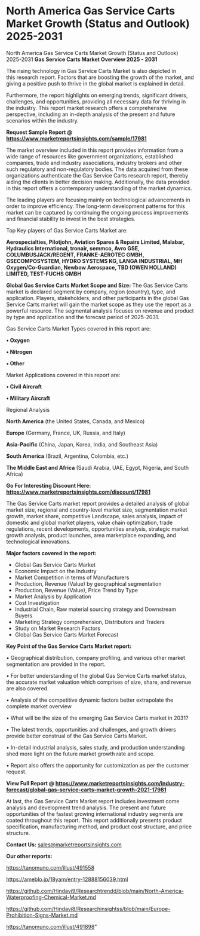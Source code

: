 # North America Gas Service Carts Market Growth (Status and Outlook) 2025-2031
North America Gas Service Carts Market Growth (Status and Outlook) 2025-2031
<Strong> Gas Service Carts Market Overview 2025 - 2031</strong>

The rising technology in Gas Service Carts Market is also depicted in this research report. Factors that are boosting the growth of the market, and giving a positive push to thrive in the global market is explained in detail.

Furthermore, the report highlights on emerging trends, significant drivers, challenges, and opportunities, providing all necessary data for thriving in the industry. This report market research offers a comprehensive perspective, including an in-depth analysis of the present and future scenarios within the industry.

<strong>Request Sample Report @ <a href=https://www.marketreportsinsights.com/sample/17981>https://www.marketreportsinsights.com/sample/17981</a></strong>

The market overview included in this report provides information from a wide range of resources like government organizations, established companies, trade and industry associations, industry brokers and other such regulatory and non-regulatory bodies. The data acquired from these organizations authenticate the Gas Service Carts research report, thereby aiding the clients in better decision making. Additionally, the data provided in this report offers a contemporary understanding of the market dynamics.

The leading players are focusing mainly on technological advancements in order to improve efficiency. The long-term development patterns for this market can be captured by continuing the ongoing process improvements and financial stability to invest in the best strategies.

Top Key players of Gas Service Carts Market are:

<strong>Aerospecialties, Pilotjohn, Aviation Spares & Repairs Limited, Malabar, Hydraulics International, tronair, semmco, Avro GSE, COLUMBUSJACK/REGENT, FRANKE-AEROTEC GMBH, GSECOMPOSYSTEM, HYDRO SYSTEMS KG, LANGA INDUSTRIAL, MH Oxygen/Co-Guardian, Newbow Aerospace, TBD (OWEN HOLLAND) LIMITED, TEST-FUCHS GMBH</strong>

<strong><b>Global Gas Service Carts Market Scope and Size:</b></strong>
The Gas Service Carts market is declared segment by company, region (country), type, and application. Players, stakeholders, and other participants in the global Gas Service Carts market will gain the market scope as they use the report as a powerful resource. The segmental analysis focuses on revenue and product by type and application and the forecast period of 2025-2031.

Gas Service Carts Market Types covered in this report are:

<strong>• Oxygen

• Nitrogen

• Other</strong>

Market Applications covered in this report are:

<strong>• Civil Aircraft

• Military Aircraft</strong> 

Regional Analysis

<strong>North America</strong> (the United States, Canada, and Mexico)

<strong>Europe</strong> (Germany, France, UK, Russia, and Italy)

<strong>Asia-Pacific</strong> (China, Japan, Korea, India, and Southeast Asia)

<strong>South America</strong> (Brazil, Argentina, Colombia, etc.)

<strong>The Middle East and Africa</strong> (Saudi Arabia, UAE, Egypt, Nigeria, and South Africa)

<strong>Go For Interesting Discount Here: <a href=https://www.marketreportsinsights.com/discount/17981>https://www.marketreportsinsights.com/discount/17981</a></strong>

The Gas Service Carts market report provides a detailed analysis of global market size, regional and country-level market size, segmentation market growth, market share, competitive Landscape, sales analysis, impact of domestic and global market players, value chain optimization, trade regulations, recent developments, opportunities analysis, strategic market growth analysis, product launches, area marketplace expanding, and technological innovations.

<strong><b>Major factors covered in the report:</b></strong>
<ul>
  <li>Global Gas Service Carts Market </li>
  <li>Economic Impact on the Industry</li>
  <li>Market Competition in terms of Manufacturers</li>
  <li>Production, Revenue (Value) by geographical segmentation</li>
  <li>Production, Revenue (Value), Price Trend by Type</li>
  <li>Market Analysis by Application</li>
  <li>Cost Investigation</li>
  <li>Industrial Chain, Raw material sourcing strategy and Downstream Buyers</li>
  <li>Marketing Strategy comprehension, Distributors and Traders</li>
  <li>Study on Market Research Factors</li>
  <li>Global Gas Service Carts Market Forecast</li>
</ul>

<strong><b>Key Point of the Gas Service Carts Market report:</b></strong>

• Geographical distribution, company profiling, and various other market segmentation are provided in the report.

• For better understanding of the global Gas Service Carts market status, the accurate market valuation which comprises of size, share, and revenue are also covered.

• Analysis of the competitive dynamic factors better extrapolate the complete market overview

• What will be the size of the emerging Gas Service Carts market in 2031?

• The latest trends, opportunities and challenges, and growth drivers provide better construal of the Gas Service Carts Market.

• In-detail industrial analysis, sales study, and production understanding shed more light on the future market growth rate and scope.

• Report also offers the opportunity for customization as per the customer request.

<strong><b>View Full Report @ <a href=https://www.marketreportsinsights.com/industry-forecast/global-gas-service-carts-market-growth-2021-17981>https://www.marketreportsinsights.com/industry-forecast/global-gas-service-carts-market-growth-2021-17981</a></b></strong>


At last, the Gas Service Carts Market report includes investment come analysis and development trend analysis. The present and future opportunities of the fastest growing international industry segments are coated throughout this report. This report additionally presents product specification, manufacturing method, and product cost structure, and price structure.

<strong>Contact Us:</strong>
sales@marketreportsinsights.com

<strong>Our other reports:</strong>

<a href=https://tanomuno.com/illust/491558>https://tanomuno.com/illust/491558</a>

<a href=https://ameblo.jp/18yam/entry-12888156039.html>https://ameblo.jp/18yam/entry-12888156039.html</a>

<a href=https://github.com/Hindavi9/Researchtrendd/blob/main/North-America-Waterproofing-Chemical-Market.md>https://github.com/Hindavi9/Researchtrendd/blob/main/North-America-Waterproofing-Chemical-Market.md</a>

<a href=https://github.com/Hindavi8/Researchinsightss/blob/main/Europe-Prohibition-Signs-Market.md>https://github.com/Hindavi8/Researchinsightss/blob/main/Europe-Prohibition-Signs-Market.md</a>

<a href=https://tanomuno.com/illust/491898>https://tanomuno.com/illust/491898</a>"
